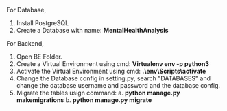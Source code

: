 For Database,
1. Install PostgreSQL
2. Create a Database with name: **MentalHealthAnalysis**

For Backend, 
1. Open BE Folder.
2. Create a Virtual Environment using cmd: **Virtualenv env -p python3**
3. Activate the Virtual Environment using cmd: **.\env\Scripts\activate**
4. Change the Database config in setting.py, search "DATABASES" and change the database username and password and the database config.
5. Migrate the tables usign command:
a. **python manage.py makemigrations**
b. **python manage.py migrate**
